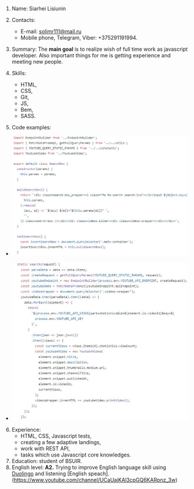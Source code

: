 1. Name: Siarhei Lisiunin
2. Contacts:
   - E-mail: solimr111@mail.ru
   - Mobile phone, Telegram, Viber: +375291191994.
3. Summary: The **main goal** is to realize wish of full time work as javascript developer. Also important things for me is getting experience and meeting new people.
4. Skills:

   - HTML,
   - CSS,
   - Git,
   - JS,
   - Bem,
   - SASS.

5. Code examples:
   <br>

- ![Code-example1](/img/code-example1.JPG)

- ![Code-example2](/img/code-example2.JPG)

6. Experience:
   - HTML, CSS, Javascript tests,
   - creating a few adaptive landings,
   - work with REST API,
   - tasks which use Javascript core knowledges.
7. Education: student of BSUIR.
8. English level: **A2.** Trying to improve English language skill using [Duolingo](https://www.duolingo.com/) and listening [English speach].(https://www.youtube.com/channel/UCaUajKAl3cpGQ6KARpnz_3w)
